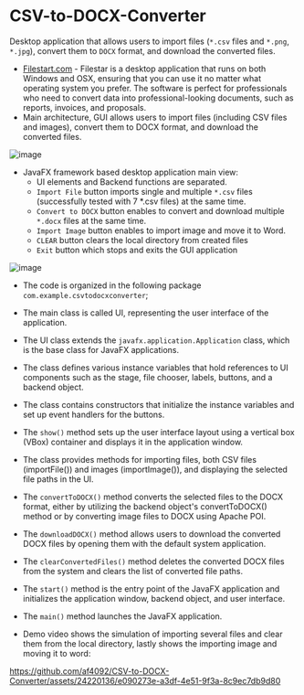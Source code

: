 # CSV-to-DOCX-Converter
Desktop application that allows users to import files (`*.csv` files and `*.png`, `*.jpg`), convert them to `DOCX` format, and download the converted files.

- [Filestart.com](https://filestar.com/skills/csv/convert-csv-to-docx) - Filestar is a desktop application that runs on both Windows and OSX, ensuring that you can use it no matter what operating system you prefer. The software is perfect for professionals who need to convert data into professional-looking documents, such as reports, invoices, and proposals.
- Main architecture, GUI allows users to import files (including CSV files and images), convert them to DOCX format, and download the converted files.

![image](https://github.com/af4092/CSV-to-DOCX-Converter/assets/24220136/7aefc5b9-f253-4726-aff3-ac9022abedb5)

- JavaFX framework based desktop application main view:
  -  UI elements and Backend functions are separated.
  - `Import File` button imports single and multiple `*.csv` files (successfully tested with 7 *.csv files) at the same time. 
  - `Convert to DOCX` button enables to convert and download multiple `*.docx` files at the same time. 
  - `Import Image` button enables to import image and move it to Word.
  - `CLEAR` button clears the local directory from created files
  - `Exit` button which stops and exits the GUI application

![image](https://github.com/af4092/CSV-to-DOCX-Converter/assets/24220136/a86bd5d0-0a3d-4383-8b7a-546fed7fe6da)

- The code is organized in the following package `com.example.csvtodocxconverter`;
- The main class is called UI, representing the user interface of the application.
- The UI class extends the `javafx.application.Application` class, which is the base class for JavaFX applications.
- The class defines various instance variables that hold references to UI components such as the stage, file chooser, labels, buttons, and a backend object.
- The class contains constructors that initialize the instance variables and set up event handlers for the buttons.
- The `show()` method sets up the user interface layout using a vertical box (VBox) container and displays it in the application window.
- The class provides methods for importing files, both CSV files (importFile()) and images (importImage()), and displaying the selected file paths in the UI.
- The `convertToDOCX()` method converts the selected files to the DOCX format, either by utilizing the backend object's convertToDOCX() method or by converting image files to DOCX using Apache POI.
- The `downloadDOCX()` method allows users to download the converted DOCX files by opening them with the default system application.
- The `clearConvertedFiles()` method deletes the converted DOCX files from the system and clears the list of converted file paths.
- The `start()` method is the entry point of the JavaFX application and initializes the application window, backend object, and user interface.
- The `main()` method launches the JavaFX application.

- Demo video shows the simulation of importing several files and clear them from the local directory, lastly shows the importing image and moving it to word:

https://github.com/af4092/CSV-to-DOCX-Converter/assets/24220136/e090273e-a3df-4e51-9f3a-8c9ec7db9d80
